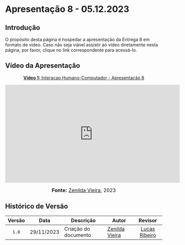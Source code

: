 # Apresentação 8 - 05.12.2023

## Introdução

O propósito desta página é hospedar a apresentação da Entrega 8 em formato de vídeo. Caso não seja viável assistir ao vídeo diretamente nesta página, por favor, clique no link correspondente para acessá-lo.

## Vídeo da Apresentação

<div align="center">

<p style="text-align: center"><a href="https://www.youtube.com/watch?v=WlFqplO4kqM" target="blanket"><b>Vídeo 1:</b> Interacao Humano-Computador - Apresentação 8</a></p>

<iframe width="560" height="315" src="https://www.youtube.com/embed/WlFqplO4kqM" title="Apresentação 8" frameborder="0" allow="accelerometer; autoplay; clipboard-write; encrypted-media; gyroscope; picture-in-picture" allowfullscreen></iframe>

<font size="3"><p style="text-align: center"><b>Fonte:</b> <a href="https://github.com/zenildavieira">Zenilda Vieira</a>, 2023</p></font>
</div>

## Histórico de Versão

|Versão|Data|Descrição|Autor|Revisor|
|:----:|----|---------|-----|:-------:|
|`1.0`|29/11/2023|Criação do documento|[Zenilda Vieira](https://github.com/zenildavieira)|[Lucas Ribeiro](https://github.com/lucassousz)|